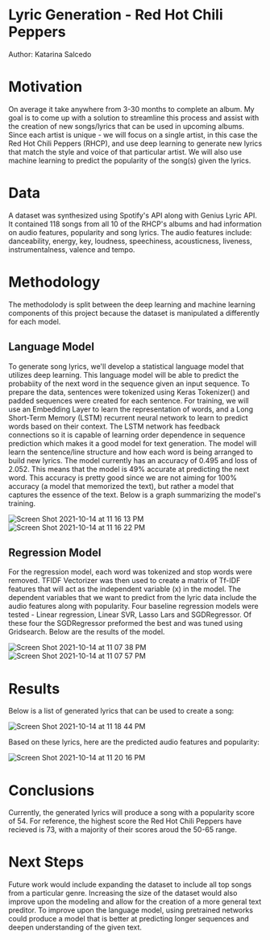 # Lyric Generation - Red Hot Chili Peppers
Author: Katarina Salcedo

# Motivation
On average it take anywhere from 3-30 months to complete an album. My goal is to come up with a solution to streamline this process and assist with the creation of new songs/lyrics that can be used in upcoming albums. Since each artist is unique - we will focus on a single artist, in this case the Red Hot Chili Peppers (RHCP), and use deep learning to generate new lyrics that match the style and voice of that particular artist. We will also use machine learning to predict the popularity of the song(s) given the lyrics.

# Data
A dataset was synthesized using Spotify's API along with Genius Lyric API. It contained 118 songs from all 10 of the RHCP's albums and had information on audio features, popularity and song lyrics. The audio features include: danceability, energy, key, loudness, speechiness, acousticness, liveness, instrumentalness, valence and tempo. 

# Methodology
The methodolody is split between the deep learning and machine learning components of this project because the dataset is manipulated a differently for each model. 

## Language Model
To generate song lyrics, we'll develop a statistical language model that utilizes deep learning. This language model will be able to predict the probabiity of the next word in the sequence given an input sequence. To prepare the data, sentences were tokenized using Keras Tokenizer() and padded sequences were created for each sentence. For training, we will use an Embedding Layer to learn the representation of words, and a Long Short-Term Memory (LSTM) recurrent neural network to learn to predict words based on their context. The LSTM network has feedback connections so it is capable of learning order dependence in sequence prediction which makes it a good model for text generation. The model will learn the sentence/line structure and how each word is being arranged to build new lyrics. The model currently has an accuracy of 0.495 and loss of 2.052. This means that the model is 49% accurate at predicting the next word. This accuracy is pretty good since we are not aiming for 100% accuracy (a model that memorized the text), but rather a model that captures the essence of the text. Below is a graph summarizing the model's training.

![Screen Shot 2021-10-14 at 11 16 13 PM](https://user-images.githubusercontent.com/81720110/137441015-eb26c677-6115-4dd8-9ed2-060345c06b00.png)
![Screen Shot 2021-10-14 at 11 16 22 PM](https://user-images.githubusercontent.com/81720110/137441021-5414f908-af73-4ae8-995f-b269b3e6d526.png)


## Regression Model
For the regression model, each word was tokenized and stop words were removed. TFIDF Vectorizer was then used to create a matrix of Tf-IDF features that will act as the independent variable (x) in the model. The dependent variables that we want to predict from the lyric data include the audio features along with popularity. Four baseline regression models were tested - Linear regression, Linear SVR, Lasso Lars and SGDRegressor. Of these four the SGDRegressor preformed the best and was tuned using Gridsearch. Below are the results of the model. 

![Screen Shot 2021-10-14 at 11 07 38 PM](https://user-images.githubusercontent.com/81720110/137440360-05366364-bdee-4d8e-876c-5d4e9e6853e5.png)
![Screen Shot 2021-10-14 at 11 07 57 PM](https://user-images.githubusercontent.com/81720110/137440374-86af3940-05cf-483b-9972-e9ecb491c137.png)


# Results 
Below is a list of generated lyrics that can be used to create a song:

![Screen Shot 2021-10-14 at 11 18 44 PM](https://user-images.githubusercontent.com/81720110/137441248-cf646f83-c5b5-4147-be70-aae6868db85e.png)

Based on these lyrics, here are the predicted audio features and popularity:

![Screen Shot 2021-10-14 at 11 20 16 PM](https://user-images.githubusercontent.com/81720110/137441378-a6ad0402-d2e9-442e-9a55-59a569a46010.png)

# Conclusions 
Currently, the generated lyrics will produce a song with a popularity score of 54. For reference, the highest score the Red Hot Chili Peppers have recieved is 73, with a majority of their scores aroud the 50-65 range. 

# Next Steps
Future work would include expanding the dataset to include all top songs from a particular genre. Increasing the size of the dataset would also improve upon the modeling and allow for the creation of a more general text preditor. To improve upon the language model, using pretrained networks could produce a model that is better at predicting longer sequences and deepen understanding of the given text. 
